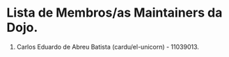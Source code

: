 # Lista de Membros/as Maintainers da Dojo.

1. Carlos Eduardo de Abreu Batista (cardu/el-unicorn) - 11039013.
